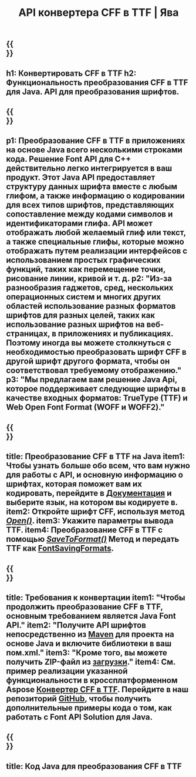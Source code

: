 ﻿---
translation: true
template: /_templates/conversion-child-java.md
title: API конвертера CFF в TTF | Ява
description: Преобразование CFF в TTF с помощью Java API в Windows и Linux. Интегрируйте эту встроенную функцию преобразования шрифтов CFF в TTF в свое собственное решение.
keywords: cff to ttf java api, решение cff2ttf java, cff to ttf java
url: /java/conversion/cff-to-ttf/
family: font
platformtag: java
feature: conversion
otherformats: WOFF WOFF2
---

{{<section banner>}}
---
h1: Конвертировать CFF в TTF
h2: Функциональность преобразования CFF в TTF для Java. API для преобразования шрифтов.
---

{{<section overview>}}
---
p1: Преобразование CFF в TTF в приложениях на основе Java всего несколькими строками кода. Решение Font API для С++ действительно легко интегрируется в ваш продукт. Этот Java API предоставляет структуру данных шрифта вместе с любым глифом, а также информацию о кодировании для всех типов шрифтов, представляющих сопоставление между кодами символов и идентификаторами глифа. API может отображать любой желаемый глиф или текст, а также специальные глифы, которые можно отображать путем реализации интерфейсов с использованием простых графических функций, таких как перемещение точки, рисование линии, кривой и т. д.
p2: "Из-за разнообразия гаджетов, сред, нескольких операционных систем и многих других областей использование разных форматов шрифтов для разных целей, таких как использование разных шрифтов на веб-страницах, в приложениях и публикациях. Поэтому иногда вы можете столкнуться с необходимостью преобразовать шрифт CFF в другой шрифт другого формата, чтобы он соответствовал требуемому отображению."
p3: "Мы предлагаем вам решение Java Api, которое поддерживает следующие шрифты в качестве входных форматов: TrueType (TTF) и Web Open Font Format (WOFF и WOFF2)."
---

{{<section feature1>}}
---
title: Преобразование CFF в TTF на Java
item1: Чтобы узнать больше обо всем, что вам нужно для работы с API, и основную информацию о шрифтах, которая поможет вам их кодировать, перейдите в [Документация](https://docs.aspose.com/font/) и выберите язык, на котором вы кодируете в.
item2: Откройте шрифт CFF, используя метод [*Open()*](https://reference.aspose.com/font/java/com.aspose.font/Font#open-com.aspose.font.FontDefinition-).
item3: Укажите параметры вывода TTF.
item4: Преобразование CFF в TTF с помощью [*SaveToFormat()*](https://reference.aspose.com/font/java/com.aspose.font/Font#saveToFormat-java.io.OutputStream-com.aspose.font.FontSavingFormats-)   Метод и передать TTF как [FontSavingFormats](https://reference.aspose.com/font/java/com.aspose.font/FontSavingFormats).
---

{{<section feature2>}}
---
title: Требования к конвертации
item1: "Чтобы продолжить преобразование CFF в TTF, основным требованием является Java Font API."
item2: "Получите API шрифтов непосредственно из [Maven](https://repository.aspose.com/webapp/#/artifacts/browse/tree/General/repo/com/aspose/aspose-font) для проекта на основе Java и включите библиотеки в ваш пом.xml."
item3: "Кроме того, вы можете получить ZIP-файл из [загрузки](https://releases.aspose.com/font/java/)."
item4: См. пример реализации указанной функциональности в кроссплатформенном Aspose [Конвертер CFF в TTF](https://products.aspose.app/font/conversion/cff-to-ttf). Перейдите в наш репозиторий [GitHub](https://github.com/aspose-font/Aspose.Font-Documentation/tree/master/java-examples), чтобы получить дополнительные примеры кода о том, как работать с Font API Solution для Java.
---

{{<section codeexample>}}
---
title: Код Java для преобразования CFF в TTF
---

